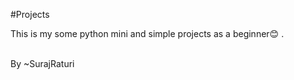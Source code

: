 #Projects
<p>This is my some python mini and simple projects as a beginner😊 .</p>
<br>
By  ~SurajRaturi
